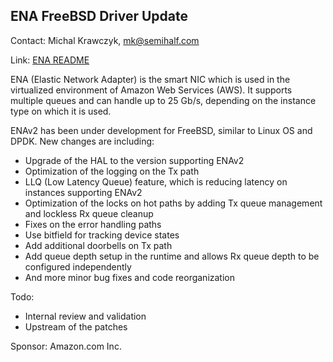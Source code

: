 ## ENA FreeBSD Driver Update ##

Contact: Michal Krawczyk, <mk@semihalf.com>

Link:	 [ENA README](https://github.com/amzn/amzn-drivers/blob/master/kernel/fbsd/ena/README)

ENA (Elastic Network Adapter) is the smart NIC which is used in the virtualized
environment of Amazon Web Services (AWS). It supports multiple queues and can
handle up to 25 Gb/s, depending on the instance type on which it is used.

ENAv2 has been under development for FreeBSD, similar to Linux OS and DPDK.
New changes are including:

* Upgrade of the HAL to the version supporting ENAv2
* Optimization of the logging on the Tx path
* LLQ (Low Latency Queue) feature, which is reducing latency on instances supporting ENAv2
* Optimization of the locks on hot paths by adding Tx queue management and lockless Rx queue cleanup
* Fixes on the error handling paths
* Use bitfield for tracking device states
* Add additional doorbells on Tx path
* Add queue depth setup in the runtime and allows Rx queue depth to be configured independently
* And more minor bug fixes and code reorganization

Todo:

* Internal review and validation
* Upstream of the patches

Sponsor: Amazon.com Inc.
